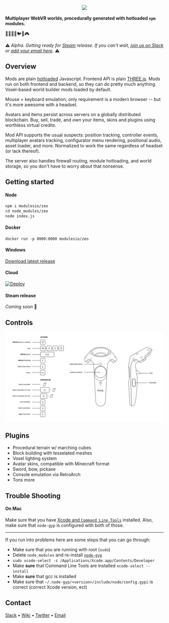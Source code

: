 <p align="center"><img src="https://cdn.rawgit.com/modulesio/zeo/398039c9/public/img/logo-name.svg" width="200px"></p>

**Multiplayer WebVR worlds, procedurally generated with hotloaded `npm` modules.**


🌱🌳🌋🌲🐦🏃🎮

:warning: _Alpha. Getting ready for [Steam](http://steampowered.com/) release. If you can't wait, [join us on Slack](zeovr.slack.com) or [add your email here](http://eepurl.com/cDEnID)._ :warning:

## Overview

Mods are plain [hotloaded](https://github.com/modulesio/archae/) Javascript. Frontend API is plain [THREE.js](https://github.com/mrdoob/three.js/). Mods run on both frontend and backend, so they can do pretty much anything. Voxel-based world builder mods loaded by default.

Mouse + keyboard emulation; only requirement is a modern browser -- but it's more awesome with a headset.

Avatars and items persist across servers on a globally distributed blockchain. Buy, sell, trade, and _own_ your items, skins and plugins using worthless virtual credits.

Mod API supports the usual suspects: position tracking, controller events, multiplayer avatars tracking, configurator menu rendering, positional audio, asset loader, and more. Normalized to work the same regardless of headset (or lack thereof).

The server also handles firewall routing, module hotloading, and world storage, so you don't have to worry about that nonsense.

## Getting started

#### Node

```
npm i modulesio/zeo
cd node_modules/zeo
node index.js
```

#### Docker

```
docker run -p 8000:8000 modulesio/zeo
```

#### Windows

[Download latest release](https://ci.appveyor.com/project/modulesio/zeo/build/artifacts)

#### Cloud

[![Deploy](https://www.herokucdn.com/deploy/button.svg)](https://heroku.com/deploy)

#### Steam release

_Coming soon_ 🦄

## Controls

![Controls](/public/img/controls.png)

## Plugins

- Procedural terrain w/ marching cubes
- Block building with tesselated meshes
- Voxel lighting system
- Avatar skins, compatible with Minecraft format
- Sword, bow, pickaxe
- Console emulation via RetroArch
- Tons more

## Trouble Shooting

#### On Mac
Make sure that you have [Xcode and `Command Line Tools`](https://github.com/nodejs/node-gyp#on-mac-os-x) installed. Also, make sure that `node-gyp` is configured with both of those.

---

If you run into problems here are some steps that you can go through:
- Make sure that you are running with root (`sudo`)
-  Delete `node_modules` and re-install [`node-gyp`](https://github.com/nodejs/node-gyp)
- `sudo xcode-select -s /Applications/Xcode.app/Contents/Developer`
- Make **sure** that Command Line Tools are installed `xcode-select --install`
- Make **sure** that gcc is installed
- Make sure that `~/.node-gyp/<version>/include/node/config.gypi` is correct (correct Xcode version, ect)

## Contact

[Slack](zeovr.slack.com) • [Wiki](zeovr.wikia.com) • [Twitter](https://twitter.com/modulesio) • [Email](mailto:a@modules.io)

